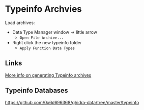 Typeinfo Archvies
=================

Load archives:

* Data Type Manager window -> little arrow
    * `Open File Archive...`
* Right click the new typeinfo folder
    * `Apply Function Data Types` 

## Links

[More info on generating Typeinfo archives](https://scribe.rip/@clearbluejar/everyday-ghidra-ghidra-data-types-creating-custom-gdts-from-windows-headers-part-2-39b8121e1d82)

## Typeinfo Databases

https://github.com/0x6d696368/ghidra-data/tree/master/typeinfo



